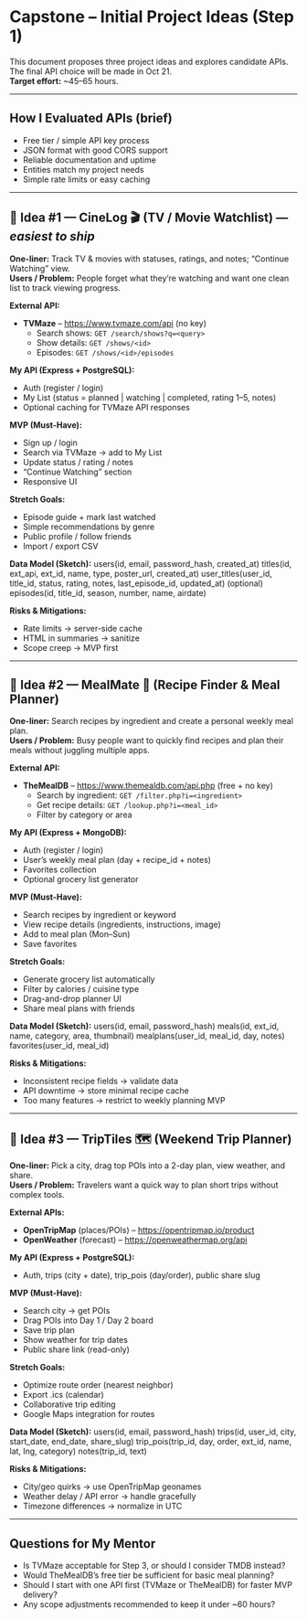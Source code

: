 # Capstone – Initial Project Ideas (Step 1)

This document proposes three project ideas and explores candidate APIs.  
The final API choice will be made in Oct 21.  
**Target effort:** ~45–65 hours.

---

## How I Evaluated APIs (brief)

- Free tier / simple API key process  
- JSON format with good CORS support  
- Reliable documentation and uptime  
- Entities match my project needs  
- Simple rate limits or easy caching  

---

## 🥇 Idea #1 — CineLog 🎬 (TV / Movie Watchlist) — *easiest to ship*

**One-liner:** Track TV & movies with statuses, ratings, and notes; “Continue Watching” view.  
**Users / Problem:** People forget what they’re watching and want one clean list to track viewing progress.

**External API:**  
- **TVMaze** – https://www.tvmaze.com/api (no key)  
  - Search shows: `GET /search/shows?q=<query>`  
  - Show details: `GET /shows/<id>`  
  - Episodes: `GET /shows/<id>/episodes`

**My API (Express + PostgreSQL):**  
- Auth (register / login)  
- My List (status = planned | watching | completed, rating 1–5, notes)  
- Optional caching for TVMaze API responses  

**MVP (Must-Have):**
- Sign up / login  
- Search via TVMaze → add to My List  
- Update status / rating / notes  
- “Continue Watching” section  
- Responsive UI  

**Stretch Goals:**
- Episode guide + mark last watched  
- Simple recommendations by genre  
- Public profile / follow friends  
- Import / export CSV  

**Data Model (Sketch):**
users(id, email, password_hash, created_at)
titles(id, ext_api, ext_id, name, type, poster_url, created_at)
user_titles(user_id, title_id, status, rating, notes, last_episode_id, updated_at)
(optional) episodes(id, title_id, season, number, name, airdate)


**Risks & Mitigations:**
- Rate limits → server-side cache  
- HTML in summaries → sanitize  
- Scope creep → MVP first  

---

## 🥈 Idea #2 — MealMate 🍳 (Recipe Finder & Meal Planner)

**One-liner:** Search recipes by ingredient and create a personal weekly meal plan.  
**Users / Problem:** Busy people want to quickly find recipes and plan their meals without juggling multiple apps.

**External API:**  
- **TheMealDB** – https://www.themealdb.com/api.php (free + no key)  
  - Search by ingredient: `GET /filter.php?i=<ingredient>`  
  - Get recipe details: `GET /lookup.php?i=<meal_id>`  
  - Filter by category or area  

**My API (Express + MongoDB):**  
- Auth (register / login)  
- User’s weekly meal plan (day + recipe_id + notes)  
- Favorites collection  
- Optional grocery list generator  

**MVP (Must-Have):**
- Search recipes by ingredient or keyword  
- View recipe details (ingredients, instructions, image)  
- Add to meal plan (Mon–Sun)  
- Save favorites  

**Stretch Goals:**
- Generate grocery list automatically  
- Filter by calories / cuisine type  
- Drag-and-drop planner UI  
- Share meal plans with friends  

**Data Model (Sketch):**
users(id, email, password_hash)
meals(id, ext_id, name, category, area, thumbnail)
mealplans(user_id, meal_id, day, notes)
favorites(user_id, meal_id)


**Risks & Mitigations:**
- Inconsistent recipe fields → validate data  
- API downtime → store minimal recipe cache  
- Too many features → restrict to weekly planning MVP  

---

## 🥉 Idea #3 — TripTiles 🗺️ (Weekend Trip Planner)

**One-liner:** Pick a city, drag top POIs into a 2-day plan, view weather, and share.  
**Users / Problem:** Travelers want a quick way to plan short trips without complex tools.

**External APIs:**  
- **OpenTripMap** (places/POIs) – https://opentripmap.io/product  
- **OpenWeather** (forecast) – https://openweathermap.org/api  

**My API (Express + PostgreSQL):**  
- Auth, trips (city + date), trip_pois (day/order), public share slug  

**MVP (Must-Have):**
- Search city → get POIs  
- Drag POIs into Day 1 / Day 2 board  
- Save trip plan  
- Show weather for trip dates  
- Public share link (read-only)  

**Stretch Goals:**
- Optimize route order (nearest neighbor)  
- Export .ics (calendar)  
- Collaborative trip editing  
- Google Maps integration for routes  

**Data Model (Sketch):**
users(id, email, password_hash)
trips(id, user_id, city, start_date, end_date, share_slug)
trip_pois(trip_id, day, order, ext_id, name, lat, lng, category)
notes(trip_id, text)


**Risks & Mitigations:**
- City/geo quirks → use OpenTripMap geonames  
- Weather delay / API error → handle gracefully  
- Timezone differences → normalize in UTC  

---


## Questions for My Mentor

- Is TVMaze acceptable for Step 3, or should I consider TMDB instead?  
- Would TheMealDB’s free tier be sufficient for basic meal planning?  
- Should I start with one API first (TVMaze or TheMealDB) for faster MVP delivery?  
- Any scope adjustments recommended to keep it under ~60 hours?

